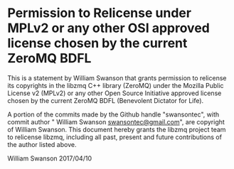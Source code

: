 # Permission to Relicense under MPLv2 or any other OSI approved license chosen by the current ZeroMQ BDFL

This is a statement by William Swanson
that grants permission to relicense its copyrights in the libzmq C++
library (ZeroMQ) under the Mozilla Public License v2 (MPLv2) or any other
Open Source Initiative approved license chosen by the current ZeroMQ
BDFL (Benevolent Dictator for Life).

A portion of the commits made by the Github handle "swansontec", with
commit author " William Swanson <swansontec@gmail.com>", are copyright of William Swanson.
This document hereby grants the libzmq project team to relicense libzmq,
including all past, present and future contributions of the author listed above.

William Swanson
2017/04/10

